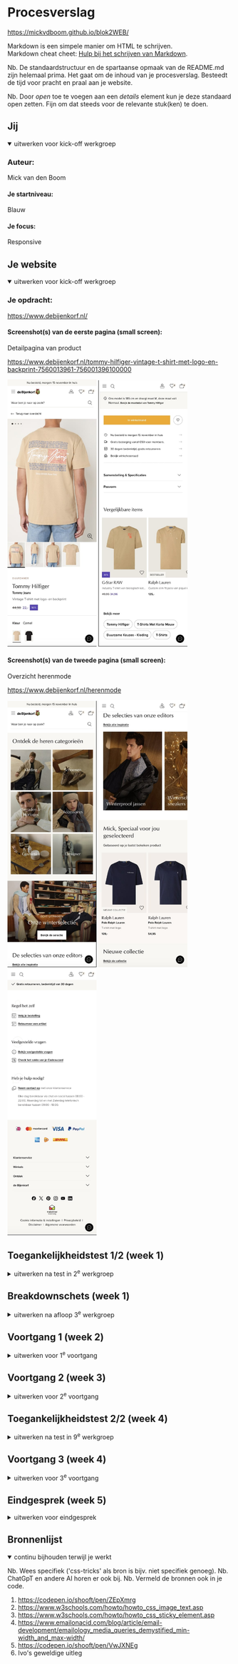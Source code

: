 # Procesverslag
https://mickvdboom.github.io/blok2WEB/

Markdown is een simpele manier om HTML te schrijven.  
Markdown cheat cheet: [Hulp bij het schrijven van Markdown](https://github.com/adam-p/markdown-here/wiki/Markdown-Cheatsheet).

Nb. De standaardstructuur en de spartaanse opmaak van de README.md zijn helemaal prima. Het gaat om de inhoud van je procesverslag. Besteedt de tijd voor pracht en praal aan je website.

Nb. Door *open* toe te voegen aan een *details* element kun je deze standaard open zetten. Fijn om dat steeds voor de relevante stuk(ken) te doen.





## Jij

<details open>
  <summary>uitwerken voor kick-off werkgroep</summary>

  ### Auteur:
  Mick van den Boom

  #### Je startniveau:
  Blauw

  #### Je focus:
  Responsive
 
</details>





## Je website

<details open>
  <summary>uitwerken voor kick-off werkgroep</summary>

  ### Je opdracht:
 https://www.debijenkorf.nl/

  #### Screenshot(s) van de eerste pagina (small screen): 
  Detailpagina van product  
  
  https://www.debijenkorf.nl/tommy-hilfiger-vintage-t-shirt-met-logo-en-backprint-7560013961-756001396100000
  
  <img src="readme-images/1e-deel-pag-1.jpg" width="200px" alt="eerste pagina foto een">
  <img src="readme-images/2e-deel-pag-1.jpg" width="200px" alt="eerste pagina foto een">

  #### Screenshot(s) van de tweede pagina (small screen):
  Overzicht herenmode
  
  https://www.debijenkorf.nl/herenmode
  
 <img src="readme-images/1e-deel-pag-2.jpg" width="200px" alt="omschrijving van de pagina">
 <img src="readme-images/2e-deel-pag-2.jpg" width="200px" alt="tweede pagina foto twee">
 <img src="readme-images/3e-deel-pag-2.jpg" width="200px" alt="tweede pagina foto twee">
</details>



## Toegankelijkheidstest 1/2 (week 1)

<details>
  <summary>uitwerken na test in 2<sup>e</sup> werkgroep</summary>

  ### Bevindingen
  Lijst met je bevindingen die in de test naar voren kwamen:

Screenreader

De site is te bedienen met een screenreader, ik kon in principe alle menu's doort zonder al te grote problemen. Wel zijn er een paar punten van kritiek voor de site. Als je het menu afgaat en je komt langs de zoekbalk dan word deze automatisch opengeklapt, dit leidde er bij mij in een van de tests toe dat ik niet verder kwam. Later lukte het mij wel om hierlangs te navigeren. Daarnaast hebben sommige afbeeldingen geen correcte namen, bij het scrollen over de homepagina kwam ik bijvoorbeeld langs een afbeelding die werd opgelezen als "570x450-50.34377387318559x44.85530546623794, afbeelding", dit is natuurlijk niet de bedoeling en belemmerd mensen met een screenreader enorm. Op deze twee punten na is het mij verder gelukt om de site door te navigeren zonder problemen te ondervinden.
<br>
<br>
  
WCAG

Website: debijenkorf.nl 

Naam: Mick van den Boom

Test: 1

Content
1. Duidelijk taalgebruik
2. Unieke beschrijving knoppen

Opmerkingen content
1. Goede omschrijvingen van producten en andere onderdelen. Net verwoord maar niet te ingewikkeld. Op de homepagina staat bij het deel van de wintercollectie de tekst “Pak dit seizoen groots uit met wollen winteritems die jouw unieke stijl weerspiegelen”, deze tekst kan natuurlijk duidelijker maar hier is bewust voor gekozen omdat de bijenkorf een wat duurdere en exclusievere sfeer af wilt geven door wat duurdere en lastigere woorden te gebruiken.
2. Het spreekt bij een kledingwinkel voor zich wat je kiest als je op mannen of vrouwen klikt. Toch zijn deze knoppen redelijk kortaf aangezien ze niet een duidelijk make wat je gaat zien. Als ik verder naar beneden scroll kom ik aan bij het onderdeel met de FAQ, bestellingen volgen en hulp vragen. Dit deel is duidelijker. De knoppen hier zeggen dingen zoals “bekijk veelgestelde vragen” en “volg je bestelling”. De knoppen op de site verschillen dus, een deel is te direct en een deel is duidelijk.
<br>
<br>

Global code
1. Valideer uw html
2. Gebruik een lang-attribuut op het html element
3. Geef elke pagina een unieke titel
4. Zorg ervoor dat viewport-zoom niet is uitgeschakeld

Opmerkingen global code 
1. De code is lastig te valideren, als ik dit doe op de W3C site dan krijg ik een 403 forbidden error. Ik heb vervolgens zelf elementen van de code in VSC geplakt waaruit bleek dat de site zeker wat errors bevat. Ondanks de normale functionaliteit op het eerste blik kan dit natuurlijk leiden tot problemen.
2. Er is gebruikt gemaakt van het lang attribuut, de taal is ingesteld op NL-NL.
3. Iedere pagina bevat een andere titel, als ik op de homepagina de titel bekijk staat er “de Bijenkorf • Mode, Cosmetica & Interieur • Snel in huis”. Als ik vervolgens naar de pagina ga met herenmode veranderd de titel naar “Herenmode • de Bijenkorf • Gratis retourneren”.
4. De viewport is uitgeschakeld, het is onmogelijk om op mijn telefoon in te zoomen op de site. Op laptop kan dit wel maar het hoort op telefoon uiteraard ook te werken.
<br>
<br>

Toetsenbord
1. Zorg voor een duidelijke stijl bij interactieve elementen waarnaar wordt genavigeerd
2. Zorg ervoor dat de focus volgorde overeenkomt met de beeld indeling.

Opmerkingen toetsenbord
1. De geselecteerde elementen worden duidelijk geselecteerd, tijdens het navigeren is het dus duidelijk te zien waar je je begeeft. Het enige opvallende tijdens het navigeren is dat ik vast kwam te zitten toen ik langs de zoekbalk kwam, hierna kan ik niet verder door tab te gebruiken.
2. De focus volgorde is logisch, iedere keer voordat ik op tab klik kan ik al voorspellen welk element als volgende geselecteerd zal gaan worden.
<br>
<br>

Mobiel en aanraking
1. Bekijk of de site gedraaid kan worden
2. Verwijder horizontaal scrollen
3. Zorg ervoor dat knoppen en links makkelijk gebruikt kunnen worden (grootte en positie)
4. Zorg voor genoeg witruimte tussen interactieve elementen voor scroll ruimte

Opmerkingen mobiel en aanraking 
1. De site kan iedere mogelijke kant op gedraaid worden.
2. Het grootste deel van de site bevat geen mogelijkheid om horizontaal te scrollen dus dit is goed. De enige onderdelen waar je horizontaal kan scrollen zijn de overzichten van kleding waar je bijvoorbeeld kan scrollen door recent bekeken of aanbevolen voor jou.
3. Alle knoppen en links zijn van goede grootte waardoor de site dus goed toegankelijk is op mobiel.
4. Over het algemeen bevat de site genoeg witruimte, het enige onderdeel waar hier geen sprake van is is bij het begin van iedere pagina waar je moet kiezen tussen de verschillende kleding opties. (Bijvoorbeeld op het homescherm de opties man, vrouw, kinderen, etc), deze vlakken staan te dicht op elkaar en deze sectie bevat nauwelijks witruimte.
<br>
<br>

Headings
1. Gebruik header elementen om nieuwe content te introduceren
2. Gebruik maar één h1 element per pagina
3. Header elementen moeten in een logische volgorde worden geschreven
4. Sla geen heading levels over

Opmerkingen headings
1. Ieder nieuwe element bevat een header, hier is dus goed over nagedacht.
2. De website maakt gebruik van maar één h1 element per pagina.
3. De opbouw van de h1, h2 en h3 elementen die de site bevat zijn logisch verdeelt en zorgen voor een goede structuur.
4. De site maakt gebruik van h1, h2 en h3 headings, er word dus niks overgeslagen.
<br>
<br>

Lists
1. Maak gebruik van de elementen ol, ul en dl voor content die in een lijst hoort

Opmerkingen lists
1. De site maakt zeker gebruik van lists. Door te inspecteren heb ik gevonden dat bijvoorbeeld bij de footer gebruik word gemaakt van een unordered list.
<br>
<br>

Images
1. Zorg ervoor dat alle img elementen een alt attribuut hebben
2. Zorg ervoor dat alle decoratieve img een null alt attribuut hebben
3. Bied een tekst alternatief voor grote img zoals grafieken en kaarten
4. Voor een img met tekst, zorg ervoor dat de alt omschrijving de tekst bevat

Opmerkingen images
1.  Er word goed gebruik gemaakt van alt attributen, als ik bijvoorbeeld bij de detailpagina van een t shirt naar de alt tekst van de foto ga kijken staat er "Tommy Hilfiger - Vintage T-shirt met logo- en backprint - Camel”.
2. Op de site word nauwelijks gebruik gemaakt van decoratieve foto’s, de enige foto die ik kon bedenken was de foto van het logo bovenaan de pagina. Nadat ik deze heb opgezocht in de code kon ik geen alt tekst vinden bij deze foto.
3. Ik heb op de site geen foto’s van mappen of grafieken kunnen vinden. Als deze er wel zouden zijn ga ik ervan uit dat deze ook een alt tekst zouden hebben aangezien de rest dit ook heeft.
4. De foto’s met tekst erin bevatten geen alt tekst die ook de tekst op de foto omschrijft. Deze tekst wordt apart in de code geschreven.
<br>
<br>

Media (video and audio)
1. Zorg ervoor dat media niet automatisch afspeelt
2. Zorg ervoor dat alle media gepauzeerd kan worden
3. Zorg voor ondertiteling bij video’s
4. Zorg voor transcripties bij geluid

Opmerkingen media (video en audio)
1. Op de homepagina bevindt zich meteen een video of gif die automatisch afspeelt.
2. De video op het homescherm kan niet gepauzeerd worden.
3. De video heeft geen ondertiteling maar bevat ook geen geluid.
4. De website bevat geen audio mogelijkheden en dus ook geen transcriptie.
<br>
<br>

Controls
1. Gebruik een a element voor links
2. Zorg ervoor dat links herkenbaar zijn als links
3. Zorg ervoor dat controls de staat :focus hebben
4. Gebruik het button element voor knoppen
5. Zorg voor een skip link en zorg dat deze zichtbaar is wanneer gefocust
6. Identificeer links die geopend worden in een nieuwe tab of venster worden geopend.

Opmerkingen controls
1. Na de code de inspecteren heb ik gevonden dat de links inderdaad met een a element gecodeerd zijn.
2. Alle links zijn duidelijk te herkennen door middel van de streep onder de tekst.
3. Er is geen control focus.
4. Voor de knoppen op de site wordt geen gebruik gemaakt van het button attribuut. Ook de knoppen worden gecodeerd met een a element.
5. Er is geen gebruik gemaakt van een skip link.
6. De links die naar een andere tab gaan maken wel duidelijk dat je naar een andere pagina gaat. Bijvoorbeeld bij het bekijken van de locatie van het filiaal in Amsterdam staat de knop “bekijk in Google Maps”, het spreekt dan voor zich dat je een nieuwe tab opent.
<br>
<br>

Apprearance
1. Kijk of light- en dark mode worden ondersteund
2. Bekijk of de hoge contrast modus wordt ondersteund
3. Zet de tekst grootte op 200%
4. Zorg ervoor dat informatie niet alleen wordt overgebracht via kleur

Opmerkingen appearance
1. Nadat ik mijn voorkeur op google chrome op dark mode heb gezet blijft de pagina van de bijenkorf spierwit.
2. Dit heb ik helaas niet kunnen testen omdat ik deze modus niet werkend heb gekregen.
3. De tekstgrootte is aan te passen, alleen zorgt dit er wel voor dat sommige onderdelen van de site in elkaar vallen.
4. Informatie wordt niet overgebracht via kleur, dit wordt voornamelijk gedaan door middel van verschillende lettergrootten.
<br>
<br>

Animation
1. Zorg ervoor dat animaties subtiel zijn en niet te druk
2. Zorg voor een mechanisme om achtergrond videos te pauzeren
3. Zorg ervoor dat alle animaties voldoen aan mediaquery voorkeur reduced motion

Opmerkingen animation
1. De animatie op het homescherm is erg groot en druk.
2. De animatie op het homescherm is niet te pauzeren.
3. Er is geen sprake van reduced motion
<br>
<br>

Color contrast
1. Bekijk het contrast voor alle normale teksten
2. Bekijk het contrast voor alle grote teksten
3. Bekijk het contrast voor alle iconen
4. Bekijk tekst die fotos of videos overlapt
5. Bekijk aangepaste selectie kleuren

Opmerkingen color contrast
1. Alle normale teksten zijn gemakkelijk te lezen aangezien ze allemaal zwart zijn op een witte achtergrond.
2. Alle grote teksten zijn ook makkelijk te zien aangezien de tekst zwart is en de achtergrond wit.
3. Alle iconen zijn goed te zien aangezien ze net zoals de tekst op een witte achtergrond staan.
4. De tekst is te lezen maar niet altijd even duidelijk. In sommige gevallen draagt de persoon op de afbeelding bijvoorbeeld witte kleding waardoor de witte tekst niet meer zo goed is te lezen door het slechte contrast.
5. Er is gebruik gemaakt van een standaard selectie kleur.
</details>



## Breakdownschets (week 1)

<details>
  <summary>uitwerken na afloop 3<sup>e</sup> werkgroep</summary>

  ### de hele pagina: 
  <img src="readme-images/breakdown-schets-1.png" width="400px" alt="breakdown van de eerste pagina">
  <br>
  <img src="readme-images/breakdown-schets-2.png" width="400px" alt="breakdown van de tweede pagina">

  ### dynamisch deel (bijv menu): 
  <img src="readme-images/breakdown-schets-menu.png" width="375px" alt="breakdown van menu">

</details>





## Voortgang 1 (week 2)

<details>
  <summary>uitwerken voor 1<sup>e</sup> voortgang</summary>

  ### Stand van zaken
  Ik heb een begin gemaakt aan mijn html, ik heb geprobeerd om alle elementen van de heren pagina alvast erin te zetten. Ook heb ik de breakdown schetsen gemaakt.

  ### Verslag van meeting
  Mijn html was nog niet perfect, zo had ik nog geen gebruik gemaakt van sections en waren sommige elementen niet juist of verkeerd om geplaatst.

  - Maak sections aan, alles staat nu in 1 lange lijst
  - Let goed op het verschil tussen knoppen en links
  - Zet de images pas na de h1/2/3 en p, dit is beter voor de screenreader.

</details>





## Voortgang 2 (week 3)

<details>
  <summary>uitwerken voor 2<sup>e</sup> voortgang</summary>

  ### Stand van zaken
  Ik heb een begin gemaakt aan de css van mijn eerste pagina, ik ben al goed op weg alleen loop ik tegen een paar problemen aan waar ik vragen over ga stellen. De volgende vragen heb ik alvast gemaakt:
  - Ik heb meerdere errors, onder andere met het translate element, wat moet ik hiermee doen
  - Sommige foto's van de officiële site krijg ik niet gedownload, hoe doe ik dit het makkelijkst?
  - Hoe plaats ik al mijn elementen op de juiste manier in een carousel die producten weergeeft? Flexbox of grid? En hoe krijg ik allesin 1 rij?
  - Hoe kan ik mijn zoekbalk stylen? Ik kan hem niet selecteren in css.
  - Ik wil in mijn footer bij details alleen de eerste selecteren, hoe doe ik dat?

  ### Verslag van meeting
  Ik heb op al mijn vragen antwoord gekregen, ik kreeg te horen dat ik goed op weg ben met mijn code en dat ik niet moet vergeten om de readme bij te houden. Dit zijn de antwoorden op de vragen die ik heb gesteld (op volgorde):

  - Css is waarschijnlijk niet helemaal geupdate, het element translate werkt dus dit is gewoon goed.
  - Door te inspecten kan je meestal je muis op de link houden en dan verschijnt een andere link waar je op kan klikken.
  - Maak eeen unordered list en maak ieder product een listed item, vervolgens kan je deze UL in een row zetten met flexbox.
  - Verander als eerst even input type naar search ipv text, vervolgens kan je in css input[type="search"] gebruiken.
  - Gebruik footer details:first-of-type summary.

Extra feedback:
- Voor je hamburger menu in menu kan je in je LI weer een nieuwe UL aanmaken
- Gebruik vw en vh voor een goede responsive site

</details>





## Toegankelijkheidstest 2/2 (week 4)

<details>
  <summary>uitwerken na test in 9<sup>e</sup> werkgroep</summary>

WCAG
Website: mickvdboom.github.io/blok2WEB/
Naam: Mick van den Boom
Test: 2

Content
1. Duidelijk taalgebruik
2. Unieke beschrijving knoppen

Opmerkingen content
1. Ik heb bijna alle elementen hetzelfde genoemd, ik heb alleen een paar kleine foutjes opgelost. De officiële website maakte namelijk onregelmatig gebruik van hoofdletters, ik heb dit overal toegepast.
2. Ik heb de tekst in de knoppen hetzelfde gelaten, ondanks dat de tekst soms wat kortaf is denk ik dat het niet beter kan.


Global code
1. Valideer uw html
2. Gebruik een lang-attribuut op het html element
3. Geef elke pagina een unieke titel
4. Zorg ervoor dat viewport-zoom niet is uitgeschakeld

Opmerkingen global code 
1. De code bevat geen errors, ik heb alleen 3 info’s als ik hem valideer.
2. Ik heb de website ingesteld op Nederlands met een lang attribuut
3. Ik heb net zoals de officiële site iedere pagina een unieke titel gegeven die duidelijk maakt waar de bewust pagina over gaat
4. Op telefoon kan ik inzoomen op mijn website, dit is dus een verbetering vergeleken met de officiële site.

Toetsenbord
1. Zorg voor een duidelijke stijl bij interactieve elementen waarnaar wordt genavigeerd
2. Zorg ervoor dat de focus volgorde overeenkomt met de beeld indeling.

Opmerkingen toetsenbord
1. Het is duidelijk welk element geselecteerd is.
2. De focus volgorde loopt overeen met de pagina zelf, ook pakt de focus eerst de tekst voor de fotos. Het enige probleem is dat de focus ook mijn navigatie doorloopt zelfs als deze gesloten is.

Mobiel en aanraking
1. Bekijk of de site gedraaid kan worden
2. Verwijder horizontaal scrollen
3. Zorg ervoor dat knoppen en links makkelijk gebruikt kunnen worden (grootte en positie)
4. Zorg voor genoeg witruimte tussen interactieve elementen voor scroll ruimte

Opmerkingen mobiel en aanraking 
1. De site kan alle kanten op gedraaid worden en blijft functioneel.
2. Op mijn hele site is horizontaal scrollen niet mogelijk, behalve bij de elementen waar dit hoort zoals carousels met kleding.
3. Alle knoppen en links zijn duidelijk klikbaar en groot genoeg.
4. Tussen de meeste elementen is genoeg witruimte overgelaten om je vinger te plaatsen.

Headings
1. Gebruik header elementen om nieuwe content te introduceren
2. Gebruik maar één h1 element per pagina
3. Header elementen moeten in een logische volgorde worden geschreven
4. Sla geen heading levels over

Opmerkingen headings
1. Ik heb bij alle nieuw beginnende items een header element gebruikt.
2. Ik heb op allebei mijn pagina’s maar 1 h1 tag.
3. Ik heb mijn best gedaan om een zo logisch mogelijke volgorde aan te brengen in mijn code, of dit helemaal klopt durf ik nog niet met zekerheid te zeggen.
4. Ik heb gebruik gemaakt van h1, h2 en h3 headings, er word dus niks overgeslagen.

Lists
1. Maak gebruik van de elementen ol, ul en dl voor content die in een lijst hoort

Opmerkingen lists
1. Ik heb over mijn site regelmatig gebruik gemaakt van een unordered list.

Images
1. Zorg ervoor dat alle img elementen een alt attribuut hebben
2. Zorg ervoor dat alle decoratieve img een null alt attribuut hebben
3. Bied een tekst alternatief voor grote img zoals grafieken en kaarten
4. Voor een img met tekst, zorg ervoor dat de alt omschrijving de tekst bevat

Opmerkingen images
1.  Iedere foto bevat een alt tag
2. Mijn site maakt nauwelijks gebruik van decoratieve foto’s dus hier is geen sprake van.
3. De site bevat geen grafieken of kaarten dus hier is geen sprake van.
4. De alt omschrijving van de foto bevat de tekst die ook op de afbeelding staat.

Media (video and audio)
1. Zorg ervoor dat media niet automatisch afspeelt
2. Zorg ervoor dat alle media gepauzeerd kan worden
3. Zorg voor ondertiteling bij video’s
4. Zorg voor transcripties bij geluid

Opmerkingen media (video en audio)
1. Op de paginas die ik heb gemaakt bevinden zich geen videos of geluidsfragmenten dus hier is geen sprake ban.
2. Geen sprake van.
3. Geen sprake van.
4. Geen sprake van.

Controls
1. Gebruik een a element voor links
2. Zorg ervoor dat links herkenbaar zijn als links
3. Zorg ervoor dat controls de staat :focus hebben
4. Gebruik het button element voor knoppen
5. Zorg voor een skip link en zorg dat deze zichtbaar is wanneer gefocust
6. Identificeer links die geopend worden in een nieuwe tab of venster worden geopend.

Opmerkingen controls
1. Alle links bevatten een a element
2. Alle links zijn op een manier vormgegeven dat het voor zich spreekt dat je hierop kunt klikken.
3. Ik heb geen gebruik gemaakt van :focus states.
4. Al mijn knoppen bevatten een button element.
5. Ik heb geen gebruik gemaakt van een skip link.
6. Bij de links die naar een andere pagina leiden spreekt dit redelijk voor zich.

Apprearance
1. Kijk of light- en dark mode worden ondersteund
2. Bekijk of de hoge contrast modus wordt ondersteund
3. Zet de tekst grootte op 200%
4. Zorg ervoor dat informatie niet alleen wordt overgebracht via kleur

Opmerkingen appearance
1. Ik heb een light en dark mode gemaakt. Dit heeft de officiële site niet.
2. Ik heb geen ondersteuning voor hoge contrast modus.
3. Door de lettergrootte in de instellingen van chrome aan te passen veranderd dit de grootte van alle teksten op mijn site.
4. Informatie wordt niet overgebracht via kleur, dit wordt voornamelijk gedaan door middel van verschillende lettergrootten.

Animation
1. Zorg ervoor dat animaties subtiel zijn en niet te druk
2. Zorg voor een mechanisme om achtergrond videos te pauzeren
3. Zorg ervoor dat alle animaties voldoen aan mediaquery voorkeur reduced motion

Opmerkingen animation
1. Mijn pagina’s bevatten geen animaties.
2. Mijn pagina’s bevatten geen animaties.
3. Geen sprake van.

Color contrast
1. Bekijk het contrast voor alle normale teksten
2. Bekijk het contrast voor alle grote teksten
3. Bekijk het contrast voor alle iconen
4. Bekijk tekst die fotos of videos overlapt
5. Bekijk aangepaste selectie kleuren

Opmerkingen color contrast
1. Alle tekst is zwart op een witte achtergrond en in darkmodus is dit omgekeerd.
2. Voor de grote teksten geld hetzelfde als de normale.
3. Alle iconen zijn goed zichtbaar.
4. De meeste tekst is goed te lezen, sommige letters worden alleen iets minder goed zichtbaar vanwege de achtergrond.
5. Mijn site bevat standaard selectiekleuren.

</details>





## Voortgang 3 (week 4)

<details>
  <summary>uitwerken voor 3<sup>e</sup> voortgang</summary>

  ### Stand van zaken
Mijn code is al heel ver op weg, ik heb alles wat is gelukt van pagina 1 en 2 al af. Het enige waar ik momenteel nog problemen mee heb is met de foto's van het product op mijn productpagina. Als ik deze responsive wil maken moet ik 3 verschillende states maken. Bij de telefoon state staan de foto's met knoppen boven de omschrijving, bij smal laptop formaat staan de foto's met knoppen naast de omschrijving en bij breed laptop formaat staan de foto's allemaal weergegeven zonder knoppen met de omschrijving ernaast. Dit is mij nog niet gelukt aangezien ik met de media query mijn code overschrijf doordat ik meerdere dingen heb met een mid-width.

  ### Verslag van meeting
Tijdens het gesprek heb ik geleerd dat ik een media query zowel een min-width als een max-width kan geven tegelijkertijd. Ik heb vervolgens in mijn code 3 verschillende states gemaakt, een code met een max-width van 600px, een code tussen de 600px en 1100px en een code vanaf 1100px.

</details>





## Eindgesprek (week 5)

<details>
  <summary>uitwerken voor eindgesprek</summary>

  ### Je uitkomst - karakteristiek screenshots:
  <img src="readme-images/eindresultaat-herenpagina.png" width="375px" alt="uitomst opdracht 1">
  <img src="readme-images/eindresultaat-productpagina.png" width="375px" alt="uitomst opdracht 1">


  ### Dit ging goed/Heb ik geleerd: 
  Korte omschrijving met plaatjes

  <img src="readme-images/goed-voorbeeld1.png" width="375px" alt="top">
  <img src="readme-images/goed-voorbeeld2.png" width="375px" alt="top">
  <img src="readme-images/goed-voorbeeld3.png" width="375px" alt="top">


  ### Dit was lastig/Is niet gelukt:
  Korte omschrijving met plaatjes
<img src="readme-images/slecht-voorbeeld1.png" width="375px" alt="top">
<img src="readme-images/slecht-voorbeeld2.png" width="375px" alt="top">

</details>





## Bronnenlijst

<details open>
  <summary>continu bijhouden terwijl je werkt</summary>

  Nb. Wees specifiek ('css-tricks' als bron is bijv. niet specifiek genoeg). 
  Nb. ChatGpT en andere AI horen er ook bij.
  Nb. Vermeld de bronnen ook in je code.

  1. https://codepen.io/shooft/pen/ZEpXmrg
  2. https://www.w3schools.com/howto/howto_css_image_text.asp
  3. https://www.w3schools.com/howto/howto_css_sticky_element.asp
  4. https://www.emailonacid.com/blog/article/email-development/emailology_media_queries_demystified_min-width_and_max-width/
  5. https://codepen.io/shooft/pen/VwJXNEg
  6. Ivo's geweldige uitleg

</details>
